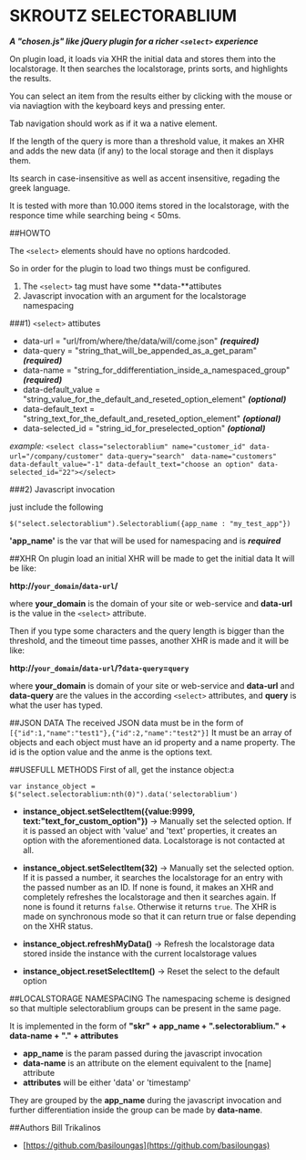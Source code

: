 SKROUTZ SELECTORABLIUM
====================

***A "chosen.js" like jQuery plugin for a richer `<select>` experience***

On plugin load, it loads via XHR the initial data and stores them into the localstorage.
It then searches the localstorage, prints sorts, and highlights the results.

You can select an item from the results either by clicking with the mouse or via naviagtion with the keyboard keys and pressing enter. 

Tab navigation should work as if it wa a native element.

If the length of the query is more than a threshold value, it makes an XHR and adds the new data (if any) to the local storage and then it displays them.

Its search in case-insensitive as well as accent insensitive, regading the greek language.

It is tested with more than 10.000 items stored in the localstorage, with the responce time while searching being < 50ms.



##HOWTO

The `<select>` elements should have no options hardcoded.

So in order for the plugin to load two things must be configured.

1. The `<select>` tag must have some **data-**attibutes
2. Javascript invocation with an argument for the localstorage namespacing

###1) `<select>` attibutes

* data-url = "url/from/where/the/data/will/come.json" ***(required)***
* data-query = "string_that_will_be_appended_as_a_get_param" ***(required)***
* data-name = "string_for_ddifferentiation_inside_a_namespaced_group" ***(required)***
* data-default_value = "string_value_for_the_default_and_reseted_option_element" ***(optional)***
* data-default_text = "string_text_for_the_default_and_reseted_option_element" ***(optional)***
* data-selected_id = "string_id_for_preselected_option" ***(optional)***

*example:* `<select class="selectorablium" name="customer_id" data-url="/company/customer" data-query="search" `
`data-name="customers" data-default_value="-1" data-default_text="choose an option" data-selected_id="22"></select>`

###2) Javascript invocation

just include the following

`$("select.selectorablium").Selectorablium({app_name : "my_test_app"})`

**'app_name'** is the var that will be used for namespacing and is ***required***



##XHR
On plugin load an initial XHR will be made to get the initial data
It will be like:

**http://`your_domain`/`data-url`/**

where **your_domain** is the domain of your site or web-service and **data-url** is the value in the `<select>` attribute.

Then if you type some characters and the query length is bigger than the threshold, and the timeout time passes, another XHR is made and it will be like:

**http://`your_domain`/`data-url`/?`data-query`=`query`**

where **your_domain** is domain of your site or web-service and **data-url** and **data-query** are the values in the according `<select>` attributes, and **query** is what the user has typed. 



##JSON DATA
The received JSON data must be in the form of
`[{"id":1,"name":"test1"},{"id":2,"name":"test2"}]`
It must be an array of objects and each object must have an id property and a name property.
The id is the option value and the anme is the options text.



##USEFULL METHODS
First of all, get the instance object:a 

`var instance_object = $("select.selectorablium:nth(0)").data('selectorablium')`

* **instance_object.setSelectItem({value:9999, text:"text_for_custom_option"})** -> Manually set the selected option. If it is passed an object with 'value' and 'text' properties, it creates an option with the aforementioned data. Localstorage is not contacted at all.
* **instance_object.setSelectItem(32)** -> Manually set the selected option. If it is passed a number, it searches the localstorage for an entry with the passed number as an ID. If none is found, it makes an XHR and completely refreshes the localstorage and then it searches again. If none is found it returns `false`. Otherwise it returns `true`. The XHR is made on synchronous mode so that it can return true or false depending on the XHR status.


* **instance_object.refreshMyData()** -> Refresh the localstorage data stored inside the instance with the current localstorage values
* **instance_object.resetSelectItem()** -> Reset the select to the default option



##LOCALSTORAGE NAMESPACING
The namespacing scheme is designed so that multiple selectorablium groups can be present in the same page.

It is implemented in the form of 
**"skr" + app_name + ".selectorablium." + data-name + "." + attributes**

* **app_name** is the param passed during the javascript invocation
* **data-name** is an attribute on the element equivalent to the [name] attribute
* **attributes** will be either 'data' or 'timestamp'

They are grouped by the **app_name** during the javascript invocation and further differentiation inside the group can be made by **data-name**.



##Authors
Bill Trikalinos

* [https://github.com/basiloungas](https://github.com/basiloungas)
